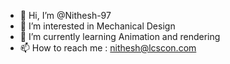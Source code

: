 - 👋 Hi, I’m @Nithesh-97
- 👀 I’m interested in Mechanical Design
- 🌱 I’m currently learning Animation and rendering
- 📫 How to reach me : nithesh@lcscon.com

<!---
Nithesh-97/Nithesh-97 is a ✨ special ✨ repository because its `README.md` (this file) appears on your GitHub profile.
You can click the Preview link to take a look at your changes.
--->
